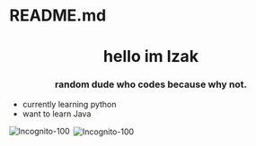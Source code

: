 # README.md
<h1 align="center">hello im Izak</h1>
<h3 align="center">random dude who codes because why not.</h3>

-   currently learning python 
-   want to learn Java

<p><img align="left" src="https://github-readme-stats.vercel.app/api/top-langs?username=Incognito-100&show_icons=true&theme=dracula&locale=en&layout=compact" alt="Incognito-100" /></p>

<p>&nbsp;<img align="center" src="https://github-readme-stats.vercel.app/api?username=Incognito-100&show_icons=true&theme=dracula&locale=en" alt="Incognito-100" /></p>

